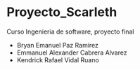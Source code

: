 # Proyecto_Scarleth
Curso Ingenieria de software, proyecto final

- Bryan Emanuel Paz Ramirez 
- Emmanuel Alexander Cabrera Alvarez
- Kendrick Rafael Vidal Ruano
